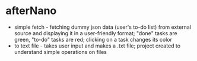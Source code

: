 # afterNano
* simple fetch - fetching dummy json data (user's to-do list) from external source and displaying it in a user-friendly format; "done" tasks are green, "to-do" tasks are red; clicking on a task changes its color
* to text file - takes user input and makes a .txt file; project created to understand simple operations on files
